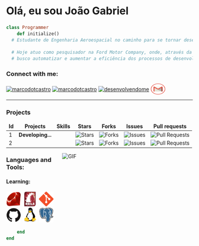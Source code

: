 # Olá, eu sou João Gabriel 

```ruby 
class Programmer
	def initialize() 
  # Estudante de Engenharia Aeroespacial no caminho para se tornar desenvolvedor.

  # Hoje atuo como pesquisador na Ford Motor Company, onde, através da programação, 
  # busco automatizar e aumentar a eficiência dos processos de desenvolvimento dos carros da marca.
```

<p align="left">
    <h3 align="left">Connect with me:</h3>
    <a href="https://www.linkedin.com/in/jo%C3%A3o-gabriel-dal-forno/" target="_blank"><img align="center" src="https://github.com/marcodotcastro/marcodotcastro/blob/master/linkedin.png?raw=true" alt="marcodotcastro" height="30" width="40" /></a>
    <a href="https://api.whatsapp.com/send?phone=5555984737981&text=Manda%20uma%20mensagem%20que%20logo%20te%20respondo!" target="_blank"><img align="center" src="" alt="marcodotcastro" height="30" width="40"/></a>
    <a href="https://www.instagram.com/joaoogdf/" target="_blank"><img align="center" src="https://github.com/marcodotcastro/marcodotcastro/blob/master/instagram.png?raw=true" alt="desenvolvendome" height="30" width="40"/></a> 
    <a href="https://github.com/joaogdfaero/joaogdfaero/blob/main/email.md" target="_blank"><img align="center" src="https://github.com/joaogdfaero/joaogdfaero/blob/main/gmail_icon.png" alt="desenvolvendome" height="30" width="40"/></a>  
</p>

---



<h3>Projects</h3>
<table>
    <thead align="center">
        <tr border: none;>
            <td><b>Id</b></td>
	    <td><b>Projects</b></td>
	    <td><b>Skills</b></td>
            <td><b>Stars</b></td>
            <td><b>Forks</b></td>
            <td><b>Issues</b></td>
            <td><b>Pull requests</b></td>
        </tr>
    </thead>
    <tbody>
	<tr>
		<td>1</td>
            	<td><a><b>Developing...</b></a></td>
		<td></td>
            	<td><img alt="Stars" src="https://img.shields.io/github/stars/joaogdfaero/database_study" /></td>
            	<td><img alt="Forks" src="https://img.shields.io/github/forks/joaogdfaero/database_study" /></td>
            	<td><img alt="Issues" src="https://img.shields.io/github/issues/joaogdfaero/database_study" /></td>
            	<td><img alt="Pull Requests" src="https://img.shields.io/github/issues-pr/joaogdfaero/database_study" /></td>
        </tr>
        <tr>
		<td>2</td>
		<td><a href=""><b></b></a></td>
	 	<td></td>
	    	<td><img alt="Stars" src="https://img.shields.io/github/stars/joaogdfaero/database_study" /></td>
            	<td><img alt="Forks" src="https://img.shields.io/github/forks/joaogdfaero/database_study" /></td>
            	<td><img alt="Issues" src="https://img.shields.io/github/issues/joaogdfaero/database_study" /></td>
            	<td><img alt="Pull Requests" src="https://img.shields.io/github/issues-pr/joaogdfaero/database_study" /></td>
        </tr>
</tbody>
</table>

 <img align="right" alt="GIF" src="https://github.com/marcodotcastro/marcodotcastro/blob/master/code.gif?raw=true" width="70%" height="400px" />

<h3 align="left">Languages and Tools:</h3>
    <p align="left">
        <h4 align="left">Learning:</h4>
	<a href="https://stackshare.io/ruby" target="_blank"><img src="https://github.com/devicons/devicon/raw/master/icons/ruby/ruby-original.svg" alt="ruby" width="40" height="40" /></a>
	<a href="https://stackshare.io/rails" target="_blank"><img src="https://github.com/devicons/devicon/raw/master/icons/rails/rails-original-wordmark.svg" alt="rails" width="40" height="40" /></a>
	 <a href="https://stackshare.io/git" target="_blank"><img src="https://github.com/devicons/devicon/raw/master/icons/git/git-original.svg" alt="git" width="40" height="40" /></a>
        <a href="https://stackshare.io/github" target="_blank"><img src="https://github.com/devicons/devicon/raw/master/icons/github/github-original.svg" alt="github" width="40" height="40" /></a>
	 <a href="https://stackshare.io/linux" target="_blank"><img src="https://github.com/devicons/devicon/raw/master/icons/linux/linux-original.svg" alt="linux" width="40" height="40" /></a>
	 <a href="https://stackshare.io/postgresql" target="_blank"><img src="https://github.com/devicons/devicon/raw/master/icons/postgresql/postgresql-original.svg" alt="postgresql" width="40" height="40" /></a>
    </p>

```ruby 
	end 
end 
```
